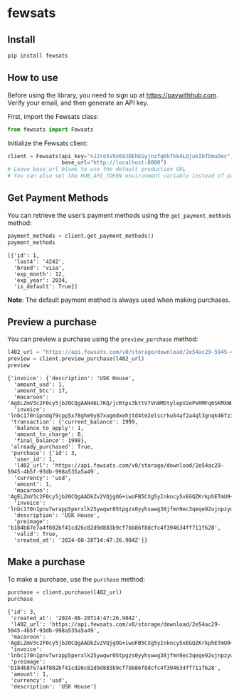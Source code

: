 # fewsats


<!-- WARNING: THIS FILE WAS AUTOGENERATED! DO NOT EDIT! -->

## Install

``` sh
pip install fewsats
```

## How to use

Before using the library, you need to sign up at https://paywithhub.com.
Verify your email, and then generate an API key.

First, import the Fewsats class:

``` python
from fewsats import Fewsats
```

Initialize the Fewsats client:

``` python
client = Fewsats(api_key="nJ2ro5V9x69JDEhEGyjnzfg6kTkk4LQjukIbfDmuOec",
                 base_url="http://localhost:8000")
# Leave base_url blank to use the default production URL
# You can also set the HUB_API_TOKEN environment variable instead of passing the api_key directly
```

## Get Payment Methods

You can retrieve the user’s payment methods using the
`get_payment_methods` method:

``` python
payment_methods = client.get_payment_methods()
payment_methods
```

    [{'id': 1,
      'last4': '4242',
      'brand': 'visa',
      'exp_month': 12,
      'exp_year': 2034,
      'is_default': True}]

**Note**: The default payment method is always used when making
purchases.

## Preview a purchase

You can preview a purchase using the `preview_purchase` method:

``` python
l402_url = "https://api.fewsats.com/v0/storage/download/2e54ac29-5945-4b5f-93db-998a535a5a49"
preview = client.preview_purchase(l402_url)
preview
```

    {'invoice': {'description': 'USK House',
      'amount_usd': 1,
      'amount_btc': 17,
      'macaroon': 'AgELZmV3c2F0cy5jb20CQgAAN46L7KQ/jcRtps3kttV7Vn8MDtylepV2oPxRMFq6SKMXWUCBx3QoBJ7yvDUbRrTHVVtFLVAxPWOR66CfzNiCBwACLGZpbGVfaWQ9MmU1NGFjMjktNTk0NS00YjVmLTkzZGItOTk4YTUzNWE1YTQ5AAIfZXhwaXJlc19hdD0yMDI1LTA4LTI0VDEzOjMzOjQ0WgAABiAZNDXYCl3z+KyWRma4w+nQ+cRR3yjrnIr2gi0P2mEfhw==',
      'invoice': 'lnbc170n1pndq79cpp5x78ghm9y87xugmdxehjtd4tm2elscrku54af2a4ql3gnqk46fz3sdq024f5kgzgda6hxegcqzzsxqyz5vqsp5tdndqcefruge6y03x3cuad9xggwfucs5ae7e88l09wxu3kt20gvs9qxpqysgquvm3u7na6sn77v0rwt0uewqp768mw380wghqumv6d3spcd99656jjnt9rmxqkursfl9c3x70j6f7wa2qzrjfm3th0jwnlqvkdnnqwcgqavs2vv'},
     'transaction': {'current_balance': 1999,
      'balance_to_apply': 1,
      'amount_to_charge': 0,
      'final_balance': 1998},
     'already_purchased': True,
     'purchase': {'id': 3,
      'user_id': 1,
      'l402_url': 'https://api.fewsats.com/v0/storage/download/2e54ac29-5945-4b5f-93db-998a535a5a49',
      'currency': 'usd',
      'amount': 1,
      'macaroon': 'AgELZmV3c2F0cy5jb20CQgAADkZv2VQjgOG+iwoFB5CXg5yInkncy5xEGQZKrkphETmU9+MjeNM4bsj1j5l5KKvildd2pHdtrW+ChXQOQ/fZzgACLGZpbGVfaWQ9MmU1NGFjMjktNTk0NS00YjVmLTkzZGItOTk4YTUzNWE1YTQ5AAIfZXhwaXJlc19hdD0yMDI1LTA4LTIzVDE0OjQ3OjI1WgAABiBIoB5sUXEXijxuyL2cjn0WIgLpOCtt8UcGaGn9N/8n0Q==',
      'invoice': 'lnbc170n1pnv7wrapp5perxlk25ywqwr05tpgzs0yyhswwg38jfmn9ec3qeqe92ujnpzyusdq024f5kgzgda6hxegcqzzsxqyz5vqsp54ceypjapjxntxrtnhkyfrds7m5u9stn8x6gkmf5dx6z56ksy6l3q9qxpqysgqnkxdtwqxhkvrav3d3wv83yxn45yrdywxu2mnyh4p7ecncuqsv4gn0xrfl6w57hd9lnc5eghdf536dqy5gf2uuly04nrtdjcwvezkt6cqtttnzj',
      'description': 'USK House',
      'preimage': 'b184b87e7a4f802bf41cd26c82d9d883b9cf7bb86f8dcfc4f394634ff711f628',
      'valid': True,
      'created_at': '2024-08-28T14:47:26.904Z'}}

## Make a purchase

To make a purchase, use the `purchase` method:

``` python
purchase = client.purchase(l402_url)
purchase
```

    {'id': 3,
     'created_at': '2024-08-28T14:47:26.904Z',
     'l402_url': 'https://api.fewsats.com/v0/storage/download/2e54ac29-5945-4b5f-93db-998a535a5a49',
     'macaroon': 'AgELZmV3c2F0cy5jb20CQgAADkZv2VQjgOG+iwoFB5CXg5yInkncy5xEGQZKrkphETmU9+MjeNM4bsj1j5l5KKvildd2pHdtrW+ChXQOQ/fZzgACLGZpbGVfaWQ9MmU1NGFjMjktNTk0NS00YjVmLTkzZGItOTk4YTUzNWE1YTQ5AAIfZXhwaXJlc19hdD0yMDI1LTA4LTIzVDE0OjQ3OjI1WgAABiBIoB5sUXEXijxuyL2cjn0WIgLpOCtt8UcGaGn9N/8n0Q==',
     'invoice': 'lnbc170n1pnv7wrapp5perxlk25ywqwr05tpgzs0yyhswwg38jfmn9ec3qeqe92ujnpzyusdq024f5kgzgda6hxegcqzzsxqyz5vqsp54ceypjapjxntxrtnhkyfrds7m5u9stn8x6gkmf5dx6z56ksy6l3q9qxpqysgqnkxdtwqxhkvrav3d3wv83yxn45yrdywxu2mnyh4p7ecncuqsv4gn0xrfl6w57hd9lnc5eghdf536dqy5gf2uuly04nrtdjcwvezkt6cqtttnzj',
     'preimage': 'b184b87e7a4f802bf41cd26c82d9d883b9cf7bb86f8dcfc4f394634ff711f628',
     'amount': 1,
     'currency': 'usd',
     'description': 'USK House'}

